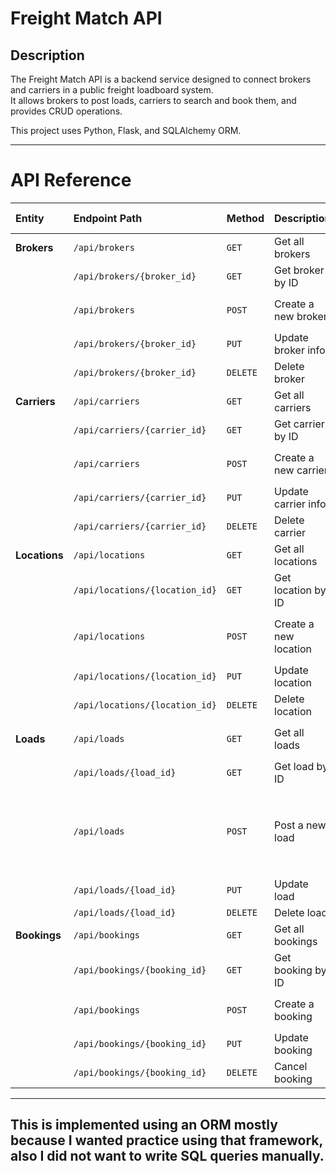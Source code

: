 # Freight Match API

## Description
The Freight Match API is a backend service designed to connect brokers and carriers in a public freight loadboard system.  
It allows brokers to post loads, carriers to search and book them, and provides CRUD operations. 

This project uses Python, Flask, and SQLAlchemy ORM.

---

# API Reference

| Entity | Endpoint Path | Method | Description | Parameters (Body / Query) |
|:-------|:--------------|:-------|:-------------|:--------------------------|
| **Brokers** | `/api/brokers` | `GET` | Get all brokers | — |
|  | `/api/brokers/{broker_id}` | `GET` | Get broker by ID | `broker_id` |
|  | `/api/brokers` | `POST` | Create a new broker | `name`, `company_name`, `email`, `phone`, `dot_number` |
|  | `/api/brokers/{broker_id}` | `PUT` | Update broker info | `broker_id`, updated fields |
|  | `/api/brokers/{broker_id}` | `DELETE` | Delete broker | `broker_id` |
| **Carriers** | `/api/carriers` | `GET` | Get all carriers | — |
|  | `/api/carriers/{carrier_id}` | `GET` | Get carrier by ID | `carrier_id` |
|  | `/api/carriers` | `POST` | Create a new carrier | `name`, `company_name`, `email`, `mc_number`, `equipment_type` |
|  | `/api/carriers/{carrier_id}` | `PUT` | Update carrier info | updated fields |
|  | `/api/carriers/{carrier_id}` | `DELETE` | Delete carrier | `carrier_id` |
| **Locations** | `/api/locations` | `GET` | Get all locations | — |
|  | `/api/locations/{location_id}` | `GET` | Get location by ID | `location_id` |
|  | `/api/locations` | `POST` | Create a new location | `city`, `state`, `country`, `zip_code`, `latitude`, `longitude` |
|  | `/api/locations/{location_id}` | `PUT` | Update location | updated fields |
|  | `/api/locations/{location_id}` | `DELETE` | Delete location | `location_id` |
| **Loads** | `/api/loads` | `GET` | Get all loads | filters: `origin`, `destination`, `status` |
|  | `/api/loads/{load_id}` | `GET` | Get load by ID | `load_id` |
|  | `/api/loads` | `POST` | Post a new load | `broker_id`, `origin_id`, `destination_id`, `pickup_date`, `delivery_date`, `rate`, `equipment_required` |
|  | `/api/loads/{load_id}` | `PUT` | Update load | updated fields |
|  | `/api/loads/{load_id}` | `DELETE` | Delete load | `load_id` |
| **Bookings** | `/api/bookings` | `GET` | Get all bookings | — |
|  | `/api/bookings/{booking_id}` | `GET` | Get booking by ID | `booking_id` |
|  | `/api/bookings` | `POST` | Create a booking | `load_id`, `carrier_id`, `booking_date` |
|  | `/api/bookings/{booking_id}` | `PUT` | Update booking | `status`, `booking_date` |
|  | `/api/bookings/{booking_id}` | `DELETE` | Cancel booking | `booking_id` |

---

## This is implemented using an ORM mostly because I wanted practice using that framework, also I did not want to write SQL queries manually.
